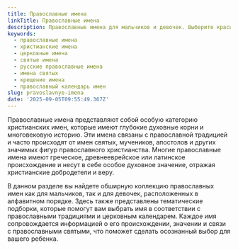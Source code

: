 ```yaml
---
title: Православные имена
linkTitle: Православные имена
description: Православные имена для мальчиков и девочек. Выберите красивое православное имя с историей и духовным значением для вашего ребенка.
keywords:
  - православные имена
  - христианские имена
  - церковные имена
  - святые имена
  - русские православные имена
  - имена святых
  - крещение имена
  - православный календарь имен
slug: pravoslavnye-imena
date: '2025-09-05T09:55:49.367Z'
---
```


Православные имена представляют собой особую категорию христианских имен, которые имеют глубокие духовные корни и многовековую историю. Эти имена связаны с православной традицией и часто происходят от имен святых, мучеников, апостолов и других значимых фигур православного христианства. Многие православные имена имеют греческое, древнееврейское или латинское происхождение и несут в себе особое духовное значение, отражая христианские добродетели и веру.

В данном разделе вы найдете обширную коллекцию православных имен как для мальчиков, так и для девочек, расположенных в алфавитном порядке. Здесь также представлены тематические подборки, которые помогут вам выбрать имя в соответствии с православными традициями и церковным календарем. Каждое имя сопровождается информацией о его происхождении, значении и связи с православными святыми, что поможет сделать осознанный выбор для вашего ребенка.
